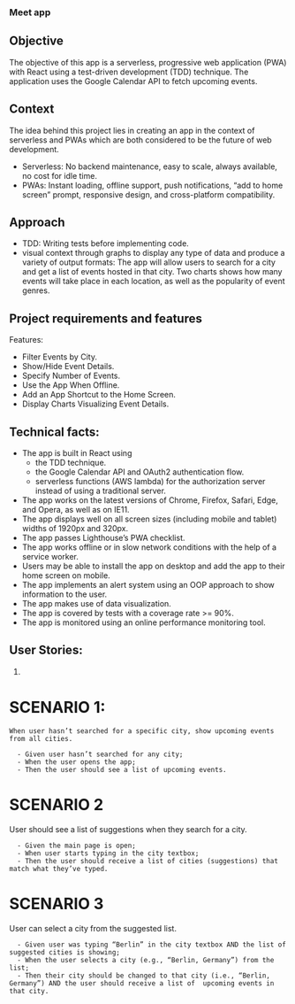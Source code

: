 ### Meet app

## Objective

The objective of this app is a serverless, progressive web application (PWA) with React using a
test-driven development (TDD) technique. The application uses the Google
Calendar API to fetch upcoming events.

## Context

The idea behind this project lies in creating an app in the context of serverless and PWAs which are both considered to
be the future of web development.

- Serverless: No backend maintenance, easy to scale, always available, no cost for idle time.
- PWAs: Instant loading, offline support, push notifications, “add to home screen” prompt,
  responsive design, and cross-platform compatibility.

## Approach

- TDD: Writing tests before implementing code.
- visual context through graphs to display any type of data and produce a variety of output formats:
  The app will allow users to search for a city and get a list of events hosted in that city. Two charts shows how many events will take place in each location, as well as the popularity of event genres.

## Project requirements and features

Features:

- Filter Events by City.
- Show/Hide Event Details.
- Specify Number of Events.
- Use the App When Offline.
- Add an App Shortcut to the Home Screen.
- Display Charts Visualizing Event Details.

## Technical facts:

- The app is built in React using
  - the TDD technique.
  - the Google Calendar API and OAuth2 authentication flow.
  - serverless functions (AWS lambda) for the authorization server instead of using a traditional server.
- The app works on the latest versions of Chrome, Firefox, Safari, Edge, and Opera, as well as on IE11.
- The app displays well on all screen sizes (including mobile and tablet) widths of 1920px and 320px.
- The app passes Lighthouse’s PWA checklist.
- The app works offline or in slow network conditions with the help of a service worker.
- Users may be able to install the app on desktop and add the app to their home screen on
  mobile.
- The app implements an alert system using an OOP approach to show information to the
  user.
- The app makes use of data visualization.
- The app is covered by tests with a coverage rate >= 90%.
- The app is monitored using an online performance monitoring tool.

## User Stories:

1.

# SCENARIO 1:

    When user hasn’t searched for a specific city, show upcoming events from all cities.

      - Given user hasn’t searched for any city;
      - When the user opens the app;
      - Then the user should see a list of upcoming events.

# SCENARIO 2

User should see a list of suggestions when they search for a city.

      - Given the main page is open;
      - When user starts typing in the city textbox;
      - Then the user should receive a list of cities (suggestions) that match what they’ve typed.

# SCENARIO 3

User can select a city from the suggested list.

      - Given user was typing “Berlin” in the city textbox AND the list of suggested cities is showing;
      - When the user selects a city (e.g., “Berlin, Germany”) from the list;
      - Then their city should be changed to that city (i.e., “Berlin, Germany”) AND the user should receive a list of  upcoming events in that city.

